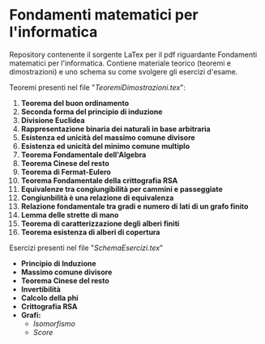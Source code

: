 # Fondamenti matematici per l'informatica
Repository contenente il sorgente LaTex per il pdf riguardante Fondamenti matematici per l'informatica.
Contiene materiale teorico (teoremi e dimostrazioni) e uno schema su come svolgere gli esercizi d'esame.

Teoremi presenti nel file "_TeoremiDimostrazioni.tex_":
1. **Teorema del buon ordinamento**
2. **Seconda forma del principio di induzione**
3. **Divisione Euclidea**
4. **Rappresentazione binaria dei naturali in base arbitraria**
5. **Esistenza ed unicità del massimo comune divisore**
6. **Esistenza ed unicità del minimo comune multiplo**
7. **Teorema Fondamentale dell'Algebra**
8. **Teorema Cinese del resto**
9. **Teorema di Fermat-Eulero**
10. **Teorema Fondamentale della crittografia RSA**
11. **Equivalenze tra congiungibilità per cammini e passeggiate**
12. **Congiunbilità è una relazione di equivalenza**
13. **Relazione fondamentale tra gradi e numero di lati di un grafo finito**
14. **Lemma delle strette di mano**
15. **Teorema di caratterizzazione degli alberi finiti**
16. **Teorema esistenza di alberi di copertura**

Esercizi presenti nel file "_SchemaEsercizi.tex_"
- **Principio di Induzione**
- **Massimo comune divisore**
- **Teorema Cinese del resto**
- **Invertibilità**
- **Calcolo della phi**
- **Crittografia RSA**
- **Grafi:**
  - _Isomorfismo_ 
  - _Score_
